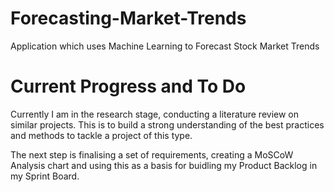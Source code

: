 # Forecasting-Market-Trends
Application which uses Machine Learning to Forecast Stock Market Trends

# Current Progress and To Do 
Currently I am in the research stage, conducting a literature review on similar projects. This is to build a strong understanding of the best practices and methods to tackle a project of this type. 

The next step is finalising a set of requirements, creating a MoSCoW Analysis chart and using this as a basis for buidling my Product Backlog in my Sprint Board. 
